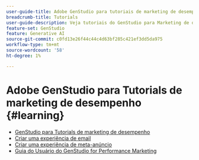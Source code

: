 ```yaml
---
user-guide-title: Adobe GenStudio para tutoriais de marketing de desempenho
breadcrumb-title: Tutorials
user-guide-description: Veja tutoriais do GenStudio para Marketing de desempenho, uma solução completa para acelerar e simplificar sua cadeia de fornecimento de conteúdo com IA gerativa e automação inteligente.
feature-set: GenStudio
feature: Generative AI
source-git-commit: c0fd13e26f44c44c4d63bf285c421ef3dd5da975
workflow-type: tm+mt
source-wordcount: '58'
ht-degree: 1%

---
```



# Adobe GenStudio para Tutorials de marketing de desempenho {#learning}

+ [GenStudio para Tutorials de marketing de desempenho](tutorials.md)
+ [Criar uma experiência de email](create-email-experience.md)
+ [Criar uma experiência de meta-anúncio](create-meta-ad.md)
+ [Guia do Usuário do GenStudio for Performance Marketing](https://experienceleague.adobe.com/docs/genstudio/user-guide/home.html)
